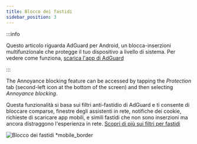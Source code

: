 ```yaml
---
title: Blocco dei fastidi
sidebar_position: 3
---
```


:::info

Questo articolo riguarda AdGuard per Android, un blocca-inserzioni multifunzionale che protegge il tuo dispositivo a livello di sistema. Per vedere come funziona, [scarica l'app di AdGuard](https://agrd.io/download-kb-adblock)

:::

The Annoyance blocking feature can be accessed by tapping the _Protection_ tab (second-left icon at the bottom of the screen) and then selecting _Annoyance blocking_.

Questa funzionalità si basa sui filtri anti-fastidio di AdGuard e ti consente di bloccare comparse, finestre degli assistenti in rete, notifiche dei cookie, richieste di scaricare app mobili, e simili fastidi che non sono inserzioni ma ancora distraggono l'esperienza in rete. [Scopri di più sui filtri per fastidi](/general/ad-filtering/adguard-filters/#adguard-filters)

![Blocco dei fastidi \*mobile_border](https://cdn.adtidy.org/blog/new/lwujvannoyance.png)

